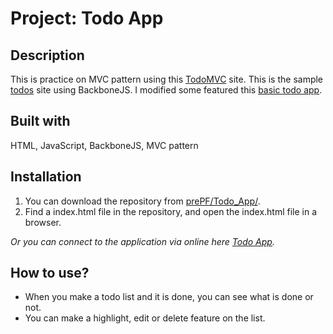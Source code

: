 # Project: Todo App

## Description

This is practice on MVC pattern using this [TodoMVC](http://todomvc.com/) site. This is the sample [todos](http://todomvc.com/examples/backbone/) site using BackboneJS. I modified some featured this [basic todo app](https://leiachung41.github.io/prePF/Todo_App/before/index.html).

## Built with
HTML, JavaScript, BackboneJS, MVC pattern

## Installation

1. You can download the repository from
[prePF/Todo_App/](https://github.com/leiachung41/prePF/tree/master/Todo_App/).
2. Find a index.html file in the repository, and open the index.html file in a browser.

*Or you can connect to the application via online here [Todo App](https://leiachung41.github.io/prePF/Todo_App/index.html).*

## How to use?

  - When you make a todo list and it is done, you can see what is done or not.
  - You can make a highlight, edit or delete feature on the list.
